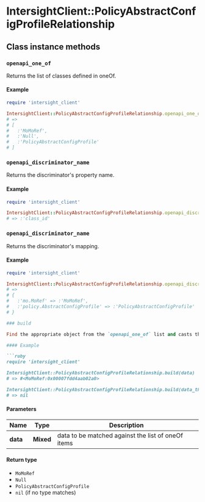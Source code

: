 # IntersightClient::PolicyAbstractConfigProfileRelationship

## Class instance methods

### `openapi_one_of`

Returns the list of classes defined in oneOf.

#### Example

```ruby
require 'intersight_client'

IntersightClient::PolicyAbstractConfigProfileRelationship.openapi_one_of
# =>
# [
#   :'MoMoRef',
#   :'Null',
#   :'PolicyAbstractConfigProfile'
# ]
```

### `openapi_discriminator_name`

Returns the discriminator's property name.

#### Example

```ruby
require 'intersight_client'

IntersightClient::PolicyAbstractConfigProfileRelationship.openapi_discriminator_name
# => :'class_id'
```

### `openapi_discriminator_name`

Returns the discriminator's mapping.

#### Example

```ruby
require 'intersight_client'

IntersightClient::PolicyAbstractConfigProfileRelationship.openapi_discriminator_mapping
# =>
# {
#   :'mo.MoRef' => :'MoMoRef',
#   :'policy.AbstractConfigProfile' => :'PolicyAbstractConfigProfile'
# }

### build

Find the appropriate object from the `openapi_one_of` list and casts the data into it.

#### Example

```ruby
require 'intersight_client'

IntersightClient::PolicyAbstractConfigProfileRelationship.build(data)
# => #<MoMoRef:0x00007fdd4aab02a0>

IntersightClient::PolicyAbstractConfigProfileRelationship.build(data_that_doesnt_match)
# => nil
```

#### Parameters

| Name | Type | Description |
| ---- | ---- | ----------- |
| **data** | **Mixed** | data to be matched against the list of oneOf items |

#### Return type

- `MoMoRef`
- `Null`
- `PolicyAbstractConfigProfile`
- `nil` (if no type matches)


